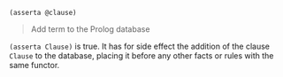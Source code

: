 ```
(asserta @clause)
```

> Add term to the Prolog database

`(asserta Clause)` is true. It has for side effect the addition of the clause `Clause` to the database, placing it before any other facts or rules with the same functor.